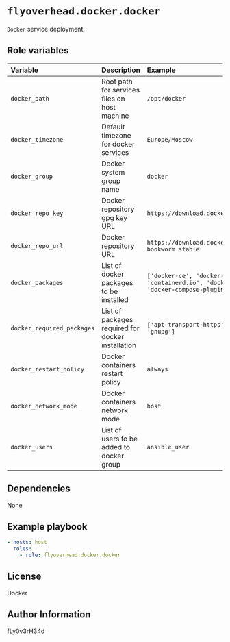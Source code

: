 # `flyoverhead.docker.docker`

`Docker` service deployment.

## Role variables

| Variable | Description | Example |
| :--- | :--- | :--- |
| `docker_path` | Root path for services files on host machine | `/opt/docker` |
| `docker_timezone` | Default timezone for docker services | `Europe/Moscow` |
| `docker_group` | Docker system group name | `docker` |
| `docker_repo_key` | Docker repository gpg key URL | `https://download.docker.com/linux/debian/gpg` |
| `docker_repo_url` | Docker repository URL | `https://download.docker.com/linux/debian bookworm stable` |
| `docker_packages` | List of docker packages to be installed | `['docker-ce', 'docker-ce-cli', 'containerd.io', 'docker-buildx-plugin', 'docker-compose-plugin']` |
| `docker_required_packages` | List of packages required for docker installation | `['apt-transport-https', 'ca-certificates', 'gnupg']` |
| `docker_restart_policy` | Docker containers restart policy | `always` |
| `docker_network_mode` | Docker containers network mode | `host` |
| `docker_users` | List of users to be added to docker group | `ansible_user` |

## Dependencies

None

## Example playbook

```yaml
- hosts: host
  roles:
    - role: flyoverhead.docker.docker
```

## License

Docker

## Author Information

fLy0v3rH34d
